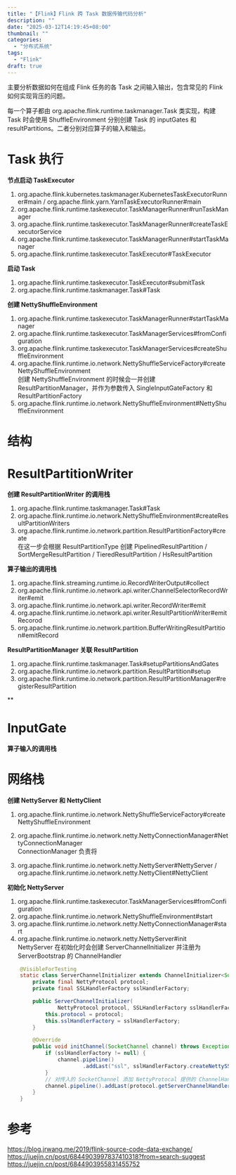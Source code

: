 ```yaml
---
title: "【Flink】Flink 跨 Task 数据传输代码分析"
description: ""
date: "2025-03-12T14:19:45+08:00"
thumbnail: ""
categories:
  - "分布式系统"
tags:
  - "Flink"
draft: true
---
```

主要分析数据如何在组成 Flink 任务的各 Task 之间输入输出，包含常见的 Flink 如何实现背压的问题。
<!--more-->
每一个算子都由 org.apache.flink.runtime.taskmanager.Task 类实现，构建 Task 时会使用 ShuffleEnvironment 分别创建 Task 的 inputGates 和 resultPartitions。二者分别对应算子的输入和输出。
# Task 执行
**节点启动 TaskExecutor**
1. org.apache.flink.kubernetes.taskmanager.KubernetesTaskExecutorRunner#main / org.apache.flink.yarn.YarnTaskExecutorRunner#main
2. org.apache.flink.runtime.taskexecutor.TaskManagerRunner#runTaskManager
3. org.apache.flink.runtime.taskexecutor.TaskManagerRunner#createTaskExecutorService
4. org.apache.flink.runtime.taskexecutor.TaskManagerRunner#startTaskManager
5. org.apache.flink.runtime.taskexecutor.TaskExecutor#TaskExecutor

**启动 Task**
1. org.apache.flink.runtime.taskexecutor.TaskExecutor#submitTask
2. org.apache.flink.runtime.taskmanager.Task#Task

**创建 NettyShuffleEnvironment**
1. org.apache.flink.runtime.taskexecutor.TaskManagerRunner#startTaskManager
2. org.apache.flink.runtime.taskexecutor.TaskManagerServices#fromConfiguration
3. org.apache.flink.runtime.taskexecutor.TaskManagerServices#createShuffleEnvironment
4. org.apache.flink.runtime.io.network.NettyShuffleServiceFactory#createNettyShuffleEnvironment   
创建 NettyShuffleEnvironment 的时候会一并创建 ResultPartitionManager，并作为参数传入 SingleInputGateFactory 和 ResultPartitionFactory
5. org.apache.flink.runtime.io.network.NettyShuffleEnvironment#NettyShuffleEnvironment

# 结构


# ResultPartitionWriter
**创建 ResultPartitionWriter 的调用栈**
1. org.apache.flink.runtime.taskmanager.Task#Task 
2. org.apache.flink.runtime.io.network.NettyShuffleEnvironment#createResultPartitionWriters
3. org.apache.flink.runtime.io.network.partition.ResultPartitionFactory#create   
在这一步会根据 ResultPartitionType 创建 PipelinedResultPartition / SortMergeResultPartition / TieredResultPartition / HsResultPartition   

**算子输出的调用栈**
1. org.apache.flink.streaming.runtime.io.RecordWriterOutput#collect
2. org.apache.flink.runtime.io.network.api.writer.ChannelSelectorRecordWriter#emit
3. org.apache.flink.runtime.io.network.api.writer.RecordWriter#emit
4. org.apache.flink.runtime.io.network.api.writer.ResultPartitionWriter#emitRecorod
5. org.apache.flink.runtime.io.network.partition.BufferWritingResultPartition#emitRecord

**ResultPartitionManager 关联 ResultPartition**
1. org.apache.flink.runtime.taskmanager.Task#setupPartitionsAndGates
2. org.apache.flink.runtime.io.network.partition.ResultPartition#setup
3. org.apache.flink.runtime.io.network.partition.ResultPartitionManager#registerResultPartition

**

# InputGate

**算子输入的调用栈**


# 网络栈
**创建 NettyServer 和 NettyClient**
1. org.apache.flink.runtime.io.network.NettyShuffleServiceFactory#createNettyShuffleEnvironment 
2. org.apache.flink.runtime.io.network.netty.NettyConnectionManager#NettyConnectionManager   
ConnectionManager 负责将 

3. org.apache.flink.runtime.io.network.netty.NettyServer#NettyServer / org.apache.flink.runtime.io.network.netty.NettyClient#NettyClient

**初始化 NettyServer**
1. org.apache.flink.runtime.taskexecutor.TaskManagerServices#fromConfiguration
2. org.apache.flink.runtime.io.network.NettyShuffleEnvironment#start
3. org.apache.flink.runtime.io.network.netty.NettyConnectionManager#start
4. org.apache.flink.runtime.io.network.netty.NettyServer#init   
NettyServer 在初始化时会创建 ServerChannelInitializer 并注册为 ServerBootstrap 的 ChannelHandler   
```java
    @VisibleForTesting
    static class ServerChannelInitializer extends ChannelInitializer<SocketChannel> {
        private final NettyProtocol protocol;
        private final SSLHandlerFactory sslHandlerFactory;

        public ServerChannelInitializer(
                NettyProtocol protocol, SSLHandlerFactory sslHandlerFactory) {
            this.protocol = protocol;
            this.sslHandlerFactory = sslHandlerFactory;
        }

        @Override
        public void initChannel(SocketChannel channel) throws Exception {
            if (sslHandlerFactory != null) {
                channel.pipeline()
                        .addLast("ssl", sslHandlerFactory.createNettySSLHandler(channel.alloc()));
            }
            // 对传入的 SocketChannel 添加 NettyProtocal 提供的 ChannelHandlers
            channel.pipeline().addLast(protocol.getServerChannelHandlers());
        }
    }
```



# 参考
https://blog.jrwang.me/2019/flink-source-code-data-exchange/
https://juejin.cn/post/6844903997837410318?from=search-suggest
https://juejin.cn/post/6844903955831455752